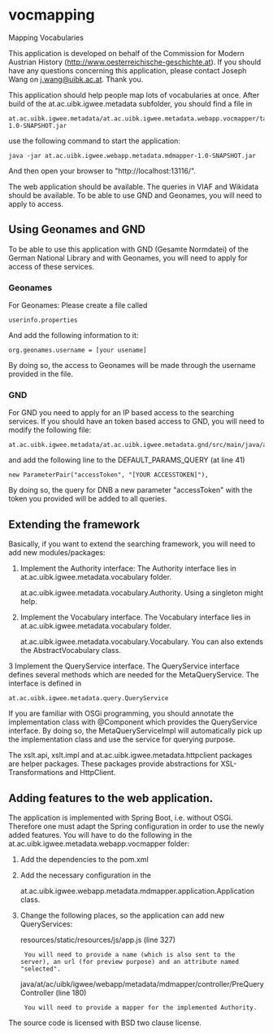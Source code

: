# vocmapping
Mapping Vocabularies

This application is developed on behalf of the Commission for Modern Austrian History (http://www.oesterreichische-geschichte.at). If you should have any questions concerning this application, please contact Joseph Wang on j.wang@uibk.ac.at. Thank you.

This application should help people map lots of vocabularies at once. After build of the at.ac.uibk.igwee.metadata subfolder, you should find a file in

    at.ac.uibk.igwee.metadata/at.ac.uibk.igwee.metadata.webapp.vocmapper/target/at.ac.uibk.igwee.webapp.metadata.mdmapper-1.0-SNAPSHOT.jar

use the following command to start the application:

    java -jar at.ac.uibk.igwee.webapp.metadata.mdmapper-1.0-SNAPSHOT.jar

And then open your browser to "http://localhost:13116/".

The web application should be available. The queries in VIAF and Wikidata should be available. To be able to use GND and Geonames, you will need to apply to access.


## Using Geonames and GND

To be able to use this application with GND (Gesamte Normdatei) of the German National Library and with Geonames, you will need to apply for access of these services.


### Geonames
For Geonames: Please create a file called

    userinfo.properties

And add the following information to it:

    org.geonames.username = [your usename]

By doing so, the access to Geonames will be made through the username provided in the file.


### GND
For GND you need to apply for an IP based access to the searching services. If you should have an token based access to GND, you will need to modify the following file:

    at.ac.uibk.igwee.metadata/at.ac.uibk.igwee.metadata.gnd/src/main/java/at/ac/uibk/igwee/metadata/gnd/impl/GndQueryServiceImpl

and add the following line to the DEFAULT_PARAMS_QUERY (at line 41)

    new ParameterPair("accessToken", "[YOUR ACCESSTOKEN]"),

By doing so, the query for DNB a new parameter "accessToken" with the token you provided will be added to all queries.


## Extending the framework
Basically, if you want to extend the searching framework, you will need to add new modules/packages:

1. Implement the Authority interface: The Authority interface lies in at.ac.uibk.igwee.metadata.vocabulary folder.

    at.ac.uibk.igwee.metadata.vocabulary.Authority. Using a singleton might help.

2. Implement the Vocabulary interface. The Vocabulary interface lies in at.ac.uibk.igwee.metadata.vocabulary folder.

    at.ac.uibk.igwee.metadata.vocabulary.Vocabulary. You can also extends the AbstractVocabulary class.

3 Implement the QueryService interface. The QueryService interface defines several methods which are needed for the MetaQueryService. The interface is defined in

    at.ac.uibk.igwee.metadata.query.QueryService

If you are familiar with OSGi programming, you should annotate the implementation class with @Component which provides
the QueryService interface. By doing so, the MetaQueryServiceImpl will automatically pick up the implementation class
and use the service for querying purpose.

The xslt.api, xslt.impl and at.ac.uibk.igwee.metadata.httpclient packages are helper packages. These packages provide
abstractions for XSL-Transformations and HttpClient.


## Adding features to the web application.

The application is implemented with Spring Boot, i.e. without OSGi. Therefore one must adapt the Spring configuration
in order to use the newly added features. You will have to do the following in the
at.ac.uibk.igwee.metadata.webapp.vocmapper folder:

1. Add the dependencies to the pom.xml

2. Add the necessary configuration in the

    at.ac.uibk.igwee.webapp.metadata.mdmapper.application.Application class.

3. Change the following places, so the application can add new QueryServices:

    resources/static/resources/js/app.js (line 327)

        You will need to provide a name (which is also sent to the server), an url (for preview purpose) and an attribute named "selected".

    java/at/ac/uibk/igwee/webapp/metadata/mdmapper/controller/PreQueryController (line 180)

        You will need to provide a mapper for the implemented Authority.

The source code is licensed with BSD two clause license.

